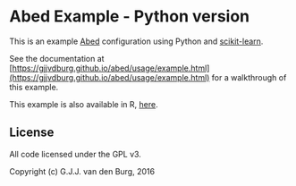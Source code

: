 Abed Example - Python version
=============================

This is an example [Abed](https://github.com/GjjvdBurg/abed) configuration 
using Python and [scikit-learn](http://scikit-learn.org/stable/).

See the documentation at 
[https://gjjvdburg.github.io/abed/usage/example.html](https://gjjvdburg.github.io/abed/usage/example.html) 
for a walkthrough of this example.

This example is also available in R, 
[here](https://github.com/GjjvdBurg/abed_example_R).

## License
All code licensed under the GPL v3.

Copyright (c) G.J.J. van den Burg, 2016
